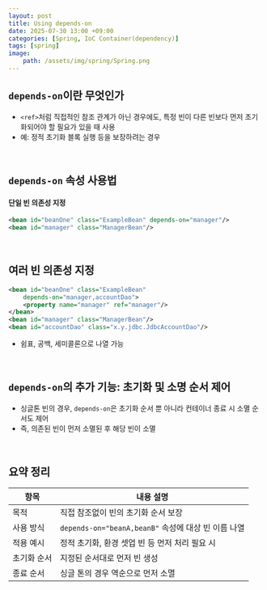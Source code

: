 ```yaml
---
layout: post
title: Using depends-on
date: 2025-07-30 13:00 +09:00
categories: [Spring, IoC Container(dependency)]
tags: [spring]
image:
    path: /assets/img/spring/Spring.png
---
```


## `depends-on`이란 무엇인가

- `<ref>`처럼 직접적인 참조 관계가 아닌 경우에도, 특정 빈이 다른 빈보다 먼저 초기화되어야 할 필요가 있을 때 사용
- 예: 정적 초기화 블록 실행 등을 보장하려는 경우

<br>

## `depends-on` 속성 사용법

#### 단일 빈 의존성 지정

```xml
<bean id="beanOne" class="ExampleBean" depends-on="manager"/>
<bean id="manager" class="ManagerBean"/>
```

<br>

## 여러 빈 의존성 지정

```xml
<bean id="beanOne" class="ExampleBean"
    depends-on="manager,accountDao">
    <property name="manager" ref="manager"/>
</bean>
<bean id="manager" class="ManagerBean"/>
<bean id="accountDao" class="x.y.jdbc.JdbcAccountDao"/>
```

- 쉼표, 공백, 세미콜론으로 나열 가능

<br>


## `depends-on`의 추가 기능: 초기화 및 소명 순서 제어

- 싱글톤 빈의 경우, `depends-on`은 초기화 순서 뿐 아니라 컨테이너 종료 시 소멸 순서도 제어
- 즉, 의존된 빈이 먼저 소멸된 후 해당 빈이 소멸

<br>

## 요약 정리

| 항목 | 내용 설명 |
|-|-|
| 목적 | 직접 참조없이 빈의 초기화 순서 보장 |
| 사용 방식 | `depends-on="beanA,beanB"` 속성에 대상 빈 이름 나열 |
| 적용 예시 | 정적 초기화, 환경 셋업 빈 등 먼저 처리 필요 시 |
| 초기화 순서 | 지정된 순서대로 먼저 빈 생성 |
| 종료 순서 | 싱글 톤의 경우 역순으로 먼저 소멸 |